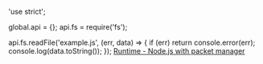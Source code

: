 
'use strict';


global.api = {};
api.fs = require('fs');


api.fs.readFile('example.js', (err, data) => {
  if (err) return console.error(err);
  console.log(data.toString());
});
[Runtime - Node.js with packet manager](https://nodejs.org/en/)
